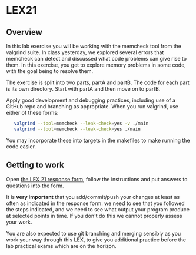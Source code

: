 # LEX21

## Overview

In this lab exercise you will be working with the memcheck tool from the valgrind suite. In class yesterday, we explored several errors that memcheck can detect and discussed what code problems can give rise to them. In this exercise, you get to explore memory problems in some code, with the goal being to resolve them.

The exercise is split into two parts, partA and partB.  The code for each part is its own directory.  Start with partA and then move on to partB.

Apply good development and debugging practices, including use of a GitHub repo and branching as appropriate.  When you run valgrind, use either of these forms:

```bash
   valgrind --tool=memcheck --leak-check=yes -v ./main
   valgrind --tool=memcheck --leak-check=yes ./main
```

You may incorporate these into targets in the makefiles to make running the code easier.

## Getting to work

Open [the LEX 21 response form](https://forms.microsoft.com/r/EV453GsxDw), follow the instructions and put answers to questions into the form.

It is **very important** that you add/commit/push your changes at least as often as indicated in the response form: we need to see that you followed the steps indicated, and we need to see what output your program produce at selected points in time.  If you don't do this we cannot properly assess your work.

You are also expected to use git branching and merging sensibly as you work your way through this LEX, to give you additional practice before the lab practical exams which are on the horizon.
